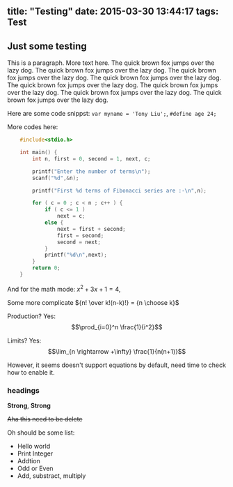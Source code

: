 title: "Testing"
date: 2015-03-30 13:44:17
tags: Test
---

## Just some testing

This is a paragraph. More text here. The quick brown fox jumps over the lazy dog. The quick brown fox jumps over the lazy dog. The quick brown fox jumps over the lazy dog. The quick brown fox jumps over the lazy dog. The quick brown fox jumps over the lazy dog. The quick brown fox jumps over the lazy dog. The quick brown fox jumps over the lazy dog. The quick brown fox jumps over the lazy dog.

Here are some code snippst: `var myname = 'Tony Liu';`, `#define age 24;`

More codes here:

``` cpp
    #include<stdio.h>

    int main() {
        int n, first = 0, second = 1, next, c;

        printf("Enter the number of terms\n");
        scanf("%d",&n);

        printf("First %d terms of Fibonacci series are :-\n",n);

        for ( c = 0 ; c < n ; c++ ) {
            if ( c <= 1 )
                next = c;
            else {
                next = first + second;
                first = second;
                second = next;
            }
            printf("%d\n",next);
        }
        return 0;
    }
```

And for the math mode: $x^2+3x+1=4$,

Some more complicate ${n! \over k!(n-k)!} = {n \choose k}$

Production? Yes: $$\prod_{i=0}^n \frac{1}{i^2}$$

Limits? Yes: $$\lim_{n \rightarrow +\infty} \frac{1}{n(n+1)}$$

However, it seems doesn't support equations by default, need time to check how to enable it.

### headings

__Strong__, **Strong**

~~Aha this need to be delete~~

Oh should be some list:
- Hello world
- Print Integer
- Addtion
- Odd or Even
- Add, substract, multiply

